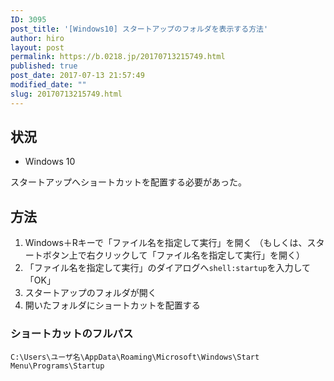```yaml
---
ID: 3095
post_title: '[Windows10] スタートアップのフォルダを表示する方法'
author: hiro
layout: post
permalink: https://b.0218.jp/20170713215749.html
published: true
post_date: 2017-07-13 21:57:49
modified_date: ""
slug: 20170713215749.html
---
```

## 状況

* Windows 10

スタートアップへショートカットを配置する必要があった。

## 方法

1. Windows＋Rキーで「ファイル名を指定して実行」を開く
（もしくは、スタートボタン上で右クリックして「ファイル名を指定して実行」を開く）
2. 「ファイル名を指定して実行」のダイアログへ`shell:startup`を入力して「OK」
3. スタートアップのフォルダが開く
4. 開いたフォルダにショートカットを配置する

### ショートカットのフルパス

```
C:\Users\ユーザ名\AppData\Roaming\Microsoft\Windows\Start Menu\Programs\Startup
```